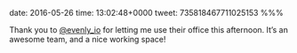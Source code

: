 date: 2016-05-26
time: 13:02:48+0000
tweet: 735818467711025153
%%%

Thank you to [@evenly_io](https://twitter.com/evenly_io) for letting me use their office this afternoon. It’s an awesome team, and a nice working space!
